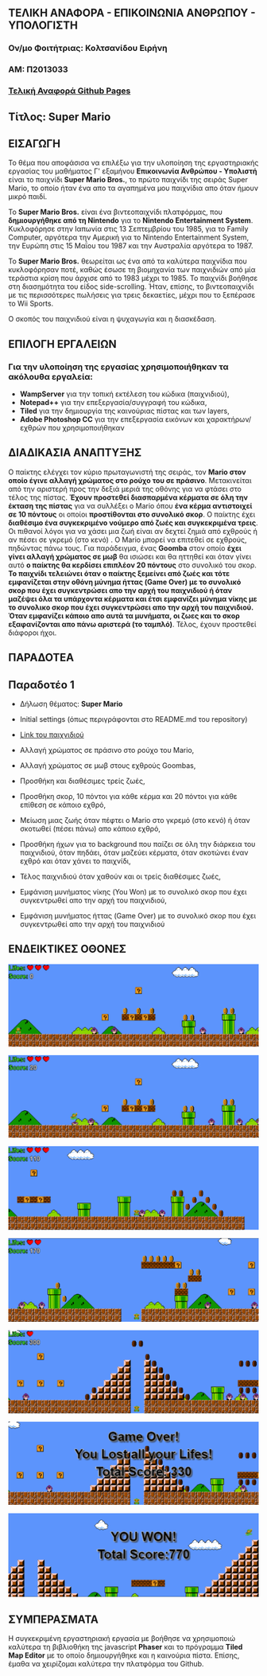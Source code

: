 ## ΤΕΛΙΚΗ ΑΝΑΦΟΡΑ - ΕΠΙΚΟΙΝΩΝΙΑ ΑΝΘΡΩΠΟΥ - ΥΠΟΛΟΓΙΣΤΗ

### Ον/μο Φοιτήτριας: Κολτσανίδου Ειρήνη

### ΑΜ: Π2013033

### [Τελική Αναφορά Github Pages](https://eiriniklt.github.io/slate/)

## Τίτλος: Super Mario

## ΕΙΣΑΓΩΓΗ

Το θέμα που αποφάσισα να επιλέξω για την υλοποίηση της εργαστηριακής εργασίας του μαθήματος Γ' εξαμήνου **Επικοινωνία Ανθρώπου - Υπολιστή** είναι το παιχνίδι **Super Mario Bros.**, το πρώτο παιχνίδι της σειράς Super Mario, το οποίο ήταν ένα απο τα αγαπημένα μου παιχνίδια απο όταν ήμουν μικρό παιδί. 

Το **Super Mario Bros.** είναι ένα βιντεοπαιχνίδι πλατφόρμας, που **δημιουργήθηκε από τη Nintendo** για το **Nintendo Entertainment System**. Κυκλοφόρησε στην Ιαπωνία στις 13 Σεπτεμβρίου του 1985, για το Family Computer, αργότερα την Αμερική για το Nintendo Entertainment System, την Ευρώπη στις 15 Μαΐου του 1987 και την Αυστραλία αργότερα το 1987.

Το **Super Mario Bros.** θεωρείται ως ένα από τα καλύτερα παιχνίδια που κυκλοφόρησαν ποτέ, καθώς έσωσε τη βιομηχανία των παιχνιδιών από μία τεράστια κρίση που άρχισε από το 1983 μέχρι το 1985. Το παιχνίδι βοήθησε στη διασημότητα του είδος side-scrolling. Ήταν, επίσης, το βιντεοπαιχνίδι με τις περισσότερες πωλήσεις για τρεις δεκαετίες, μέχρι που το ξεπέρασε το Wii Sports.

Ο σκοπός του παιχνιδιού είναι η ψυχαγωγία και η διασκέδαση.

## ΕΠΙΛΟΓΗ ΕΡΓΑΛΕΙΩΝ

### Για την υλοποίηση της εργασίας χρησιμοποιήθηκαν τα ακόλουθα εργαλεία:

- **WampServer** για την τοπική εκτέλεση του κώδικα (παιχνιδιού),
- **Notepad++** για την επεξεργασία/συγγραφή του κώδικα,
- **Tiled** για την δημιουργία της καινούριας πίστας και των layers,
- **Adobe Photoshop CC** για την επεξεργασία εικόνων και χαρακτήρων/εχθρών που χρησιμοποιήθηκαν

## ΔΙΑΔΙΚΑΣΙΑ ΑΝΑΠΤΥΞΗΣ

Ο παίκτης ελέγχει τον κύριο πρωταγωνιστή της σειράς, τον **Mario στον οποίο έγινε αλλαγή χρώματος στο ρούχο του σε πράσινο**. Μετακινείται από την αριστερή προς την δεξιά μεριά της οθόνης για να φτάσει στο τέλος της πίστας. **Έχουν προστεθεί διασπαρμένα κέρματα σε όλη την έκταση της πίστας** για να συλλέξει ο Mario όπου **ένα κέρμα αντιστοιχεί σε 10 πόντους** οι οποίοι **προστίθονται στο συνολικό σκορ**. Ο παίκτης έχει **διαθέσιμο ένα συγκεκριμένο νούμερο από ζωές και συγκεκριμένα τρεις**. Οι πιθανοί λόγοι για να χάσει μια ζωή είναι αν δεχτεί ζημιά από εχθρούς ή αν πέσει σε γκρεμό (στο κενό) . Ο Mario μπορεί να επιτεθεί σε εχθρούς, πηδώντας πάνω τους. Για παράδειγμα, ένας **Goomba** στον οποίο **έχει γίνει αλλαγή χρώματος σε μωβ** θα ισιώσει και θα ηττηθεί και όταν γίνει αυτό **ο παίκτης θα κερδίσει επιπλέον 20 πόντους** στο συνολικό του σκορ. **Το παιχνίδι τελειώνει όταν ο παίκτης ξεμείνει από ζωές και τότε εμφανίζεται στην οθόνη μύνημα ήττας (Game Over) με το συνολικό σκορ που έχει συγκεντρώσει απο την αρχή του παιχνιδιού ή όταν μαζέψει όλα τα υπάρχοντα κέρματα και έτσι εμφανίζει μύνημα νίκης με το συνολικο σκορ που έχει συγκεντρώσει απο την αρχή του παιχνιδιού. Όταν εμφανίζει κάποιο απο αυτά τα μυνήματα, οι ζωες και το σκορ εξαφανίζονται απο πάνω αριστερά (το ταμπλό)**. Τέλος, έχουν προστεθεί διάφοροι ήχοι.

## ΠΑΡΑΔΟΤΕΑ

## Παραδοτέο 1

- Δήλωση θέματος: **Super Mario**
- Initial settings (όπως περιγράφονται στο README.md του repository)
- [Link του παιχνιδιού](https://eiriniklt.github.io/Super-Mario/)

- Αλλαγή χρώματος σε πράσινο στο ρούχο του Mario,
- Αλλαγή χρώματος σε μωβ στους εχθρούς Goombas,
- Προσθήκη και διαθέσιμες τρείς ζωές,
- Προσθήκη σκορ, 10 πόντοι για κάθε κέρμα και 20 πόντοι για κάθε επίθεση σε κάποιο εχθρό,
- Μείωση μιας ζωής όταν πέφτει ο Mario στο γκρεμό (στο κενό) ή όταν σκοτωθεί (πέσει πάνω) απο κάποιο εχθρό,
- Προσθήκη ήχων για το background που παίζει σε όλη την διάρκεια του παιχνιδιού, όταν πηδάει, όταν μαζεύει κέρματα, όταν σκοτώνει έναν εχθρό και όταν χάνει το παιχνίδι,
- Τέλος παιχνιδιού όταν χαθούν και οι τρείς διαθέσιμες ζωές,
- Εμφάνιση μυνήματος νίκης (You Won) με το συνολικό σκορ που έχει συγκεντρωθεί απο την αρχή του παιχνιδιού,
- Εμφάνιση μυνήματος ήττας (Game Over) με το συνολικό σκορ που έχει συγκεντρωθεί απο την αρχή του παιχνιδιού 

## ΕΝΔΕΙΚΤΙΚΕΣ ΟΘΟΝΕΣ

![](https://raw.githubusercontent.com/eiriniklt/Super-Mario/master/assets/super_mario1.PNG)

![](https://raw.githubusercontent.com/eiriniklt/Super-Mario/master/assets/super_mario2.PNG)

![](https://raw.githubusercontent.com/eiriniklt/Super-Mario/master/assets/super_mario3.PNG)

![](https://raw.githubusercontent.com/eiriniklt/Super-Mario/master/assets/super_mario4.PNG)

![](https://raw.githubusercontent.com/eiriniklt/Super-Mario/master/assets/super_mario5.PNG)

![](https://raw.githubusercontent.com/eiriniklt/Super-Mario/master/assets/super_mario6.PNG)

![](https://raw.githubusercontent.com/eiriniklt/Super-Mario/master/assets/super_mario7.PNG)

## ΣΥΜΠΕΡΑΣΜΑΤΑ

Η συγκεκριμένη εργαστηριακή εργασία με βοήθησε να χρησιμοποιώ καλύτερα τη βιβλιοθήκη της javascript **Phaser** και το πρόγραμμα **Tiled Map Editor** με το οποίο δημιουργήθηκε και η καινούρια πίστα. Επίσης, έμαθα να χειρίζομαι καλύτερα την πλατφόρμα του Github.
